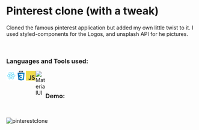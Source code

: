 
# Pinterest clone (with a tweak)
Cloned the famous pinterest application but added my own little twist to it. I used styled-components for the Logos, and unsplash API for he pictures.


<br>

### Languages and Tools used:

<img align="left" alt="React" width="26px" src="https://raw.githubusercontent.com/github/explore/80688e429a7d4ef2fca1e82350fe8e3517d3494d/topics/react/react.png" />

<img align="left" alt="CSS3" width="26px" src="https://raw.githubusercontent.com/github/explore/80688e429a7d4ef2fca1e82350fe8e3517d3494d/topics/css/css.png" />

<img align="left" alt="JavaScript" width="26px" src="https://raw.githubusercontent.com/github/explore/80688e429a7d4ef2fca1e82350fe8e3517d3494d/topics/javascript/javascript.png" />

<img align="left" alt="MaterialUI" width="26px" src="https://material-ui.com/static/logo_raw.svg" />


<br>

<br>

### Demo:
<br>

![pinterestclone](https://user-images.githubusercontent.com/64739763/109811573-5071b800-7c2b-11eb-9ea1-ad04e4c56b5d.gif)











